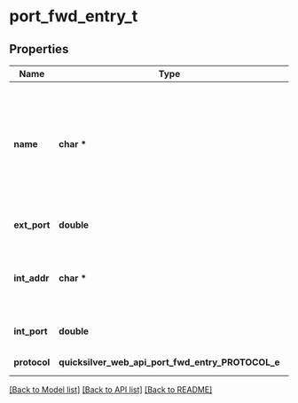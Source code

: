 # port_fwd_entry_t

## Properties
Name | Type | Description | Notes
------------ | ------------- | ------------- | -------------
**name** | **char \*** | Unique display name Must be 1-15 characters and only contain alphanumeric characters, &#39;_&#39;, &#39;-&#39;, &#39;.&#39;, and &#39;~&#39;.  | 
**ext_port** | **double** | The external port. Must be 0-65535. | 
**int_addr** | **char \*** | The internal IP address. Must be specified in IPv4 dotted notation. | 
**int_port** | **double** | The internal port. Must be 0-65535. | 
**protocol** | **quicksilver_web_api_port_fwd_entry_PROTOCOL_e** | The protocol to forward. | 

[[Back to Model list]](../README.md#documentation-for-models) [[Back to API list]](../README.md#documentation-for-api-endpoints) [[Back to README]](../README.md)


